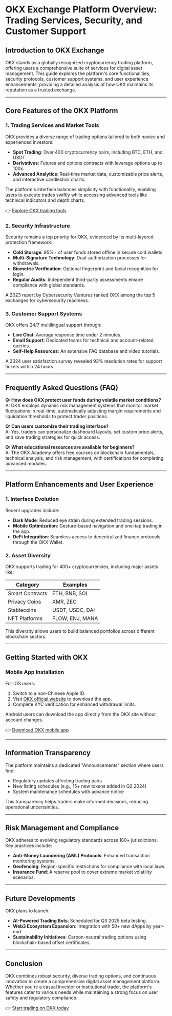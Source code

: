 # OKX Exchange Platform Overview: Trading Services, Security, and Customer Support

## Introduction to OKX Exchange  
OKX stands as a globally recognized cryptocurrency trading platform, offering users a comprehensive suite of services for digital asset management. This guide explores the platform's core functionalities, security protocols, customer support systems, and user experience enhancements, providing a detailed analysis of how OKX maintains its reputation as a trusted exchange.

---

## Core Features of the OKX Platform

### 1. Trading Services and Market Tools  
OKX provides a diverse range of trading options tailored to both novice and experienced investors:  
- **Spot Trading**: Over 400 cryptocurrency pairs, including BTC, ETH, and USDT.  
- **Derivatives**: Futures and options contracts with leverage options up to 100x.  
- **Advanced Analytics**: Real-time market data, customizable price alerts, and interactive candlestick charts.  

The platform's interface balances simplicity with functionality, enabling users to execute trades swiftly while accessing advanced tools like technical indicators and depth charts.

👉 [Explore OKX trading tools](https://bit.ly/okx-bonus)

### 2. Security Infrastructure  
Security remains a top priority for OKX, evidenced by its multi-layered protection framework:  
- **Cold Storage**: 95%+ of user funds stored offline in secure cold wallets.  
- **Multi-Signature Technology**: Dual-authorization processes for withdrawals.  
- **Biometric Verification**: Optional fingerprint and facial recognition for login.  
- **Regular Audits**: Independent third-party assessments ensure compliance with global standards.  

A 2023 report by Cybersecurity Ventures ranked OKX among the top 5 exchanges for cybersecurity readiness.

### 3. Customer Support Systems  
OKX offers 24/7 multilingual support through:  
- **Live Chat**: Average response time under 2 minutes.  
- **Email Support**: Dedicated teams for technical and account-related queries.  
- **Self-Help Resources**: An extensive FAQ database and video tutorials.  

A 2024 user satisfaction survey revealed 93% resolution rates for support tickets within 24 hours.

---

## Frequently Asked Questions (FAQ)

**Q: How does OKX protect user funds during volatile market conditions?**  
A: OKX employs dynamic risk management systems that monitor market fluctuations in real-time, automatically adjusting margin requirements and liquidation thresholds to protect trader positions.

**Q: Can users customize their trading interface?**  
A: Yes, traders can personalize dashboard layouts, set custom price alerts, and save trading strategies for quick access.

**Q: What educational resources are available for beginners?**  
A: The OKX Academy offers free courses on blockchain fundamentals, technical analysis, and risk management, with certifications for completing advanced modules.

---

## Platform Enhancements and User Experience

### 1. Interface Evolution  
Recent upgrades include:  
- **Dark Mode**: Reduced eye strain during extended trading sessions.  
- **Mobile Optimization**: Gesture-based navigation and one-tap trading in the app.  
- **DeFi Integration**: Seamless access to decentralized finance protocols through the OKX Wallet.

### 2. Asset Diversity  
OKX supports trading for 400+ cryptocurrencies, including major assets like:  

| Category       | Examples                          |  
|----------------|-----------------------------------|  
| Smart Contracts| ETH, BNB, SOL                     |  
| Privacy Coins  | XMR, ZEC                          |  
| Stablecoins    | USDT, USDC, DAI                   |  
| NFT Platforms  | FLOW, ENJ, MANA                   |  

This diversity allows users to build balanced portfolios across different blockchain sectors.

---

## Getting Started with OKX

### Mobile App Installation  
For iOS users:  
1. Switch to a non-Chinese Apple ID.  
2. Visit [OKX official website](https://bit.ly/okx-bonus) to download the app.  
3. Complete KYC verification for enhanced withdrawal limits.  

Android users can download the app directly from the OKX site without account changes.

👉 [Download OKX mobile app](https://bit.ly/okx-bonus)

---

## Information Transparency  
The platform maintains a dedicated "Announcements" section where users find:  
- Regulatory updates affecting trading pairs  
- New listing schedules (e.g., 15+ new tokens added in Q2 2024)  
- System maintenance schedules with advance notice  

This transparency helps traders make informed decisions, reducing operational uncertainties.

---

## Risk Management and Compliance  
OKX adheres to evolving regulatory standards across 180+ jurisdictions. Key practices include:  
- **Anti-Money Laundering (AML) Protocols**: Enhanced transaction monitoring systems.  
- **Geofencing**: Region-specific restrictions for compliance with local laws.  
- **Insurance Fund**: A reserve pool to cover extreme market volatility scenarios.

---

## Future Developments  
OKX plans to launch:  
- **AI-Powered Trading Bots**: Scheduled for Q3 2025 beta testing.  
- **Web3 Ecosystem Expansion**: Integration with 50+ new dApps by year-end.  
- **Sustainability Initiatives**: Carbon-neutral trading options using blockchain-based offset certificates.

---

## Conclusion  
OKX combines robust security, diverse trading options, and continuous innovation to create a comprehensive digital asset management platform. Whether you're a casual investor or institutional trader, the platform's features cater to various needs while maintaining a strong focus on user safety and regulatory compliance.

👉 [Start trading on OKX today](https://bit.ly/okx-bonus)